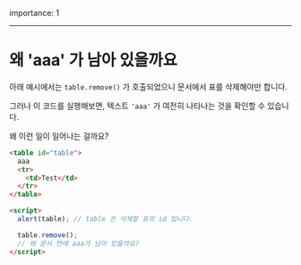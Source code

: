 importance: 1

---

# 왜 'aaa' 가 남아 있을까요

아래 예시에서는 `table.remove()` 가 호출되었으니 문서에서 표를 삭제해야만 합니다.

그러나 이 코드를 실행해보면, 텍스트 `'aaa'` 가 여전히 나타나는 것을 확인할 수 있습니다.

왜 이런 일이 일어나는 걸까요?

```html height=100 run
<table id="table">
  aaa
  <tr>
    <td>Test</td>
  </tr>
</table>

<script>
  alert(table); // table 은 삭제할 표의 id 입니다.

  table.remove();
  // 왜 문서 안에 aaa가 남아 있을까요?
</script>
```
